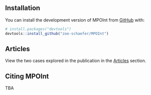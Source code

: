 
<!-- README.md is generated from README.Rmd. Please edit that file -->

## Installation

You can install the development version of MPOInt from
[GitHub](https://github.com/) with:

``` r
# install.packages("devtools")
devtools::install_github("zoe-schaefer/MPOInt")
```

## Articles

View the two cases explored in the publication in the
[Articles](https://zoe-schaefer.github.io/MPOInt/articles/) section.

## Citing MPOInt

TBA

